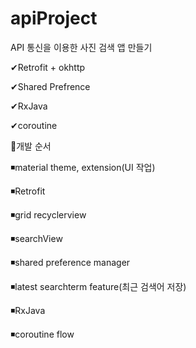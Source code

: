 # apiProject
  API 통신을 이용한 사진 검색 앱 만들기 
  
  ✔Retrofit + okhttp
  
  ✔Shared Prefrence
  
  ✔RxJava
  
  ✔coroutine
   
    
 
  🔁개발 순서
  
  ◾material theme, extension(UI 작업)
  
  ◾Retrofit
  
  ◾grid recyclerview
  
  ◾searchView
  
  ◾shared preference manager
  
  ◾latest searchterm feature(최근 검색어 저장)
  
  ◾RxJava
  
  ◾coroutine flow
 
  

